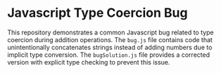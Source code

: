 # Javascript Type Coercion Bug
This repository demonstrates a common Javascript bug related to type coercion during addition operations.  The `bug.js` file contains code that unintentionally concatenates strings instead of adding numbers due to implicit type conversion.  The `bugSolution.js` file provides a corrected version with explicit type checking to prevent this issue.